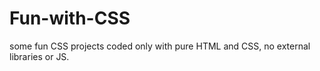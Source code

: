 # Fun-with-CSS
some fun CSS projects coded only with pure HTML and CSS, no external libraries or JS.
